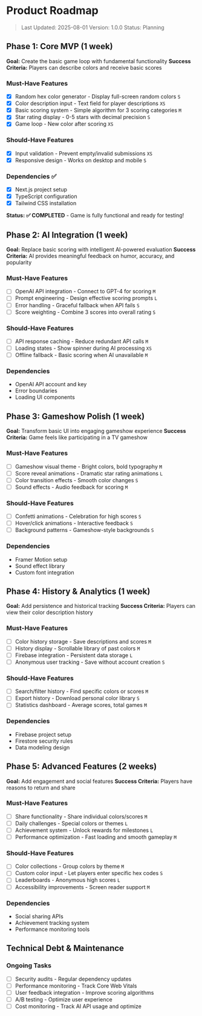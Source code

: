 # Product Roadmap

> Last Updated: 2025-08-01
> Version: 1.0.0
> Status: Planning

## Phase 1: Core MVP (1 week)

**Goal:** Create the basic game loop with fundamental functionality
**Success Criteria:** Players can describe colors and receive basic scores

### Must-Have Features

- [x] Random hex color generator - Display full-screen random colors `S`
- [x] Color description input - Text field for player descriptions `XS`
- [x] Basic scoring system - Simple algorithm for 3 scoring categories `M`
- [x] Star rating display - 0-5 stars with decimal precision `S`
- [x] Game loop - New color after scoring `XS`

### Should-Have Features

- [x] Input validation - Prevent empty/invalid submissions `XS`
- [x] Responsive design - Works on desktop and mobile `S`

### Dependencies ✅

- [x] Next.js project setup
- [x] TypeScript configuration  
- [x] Tailwind CSS installation

**Status: ✅ COMPLETED** - Game is fully functional and ready for testing!

## Phase 2: AI Integration (1 week)

**Goal:** Replace basic scoring with intelligent AI-powered evaluation
**Success Criteria:** AI provides meaningful feedback on humor, accuracy, and popularity

### Must-Have Features

- [ ] OpenAI API integration - Connect to GPT-4 for scoring `M`
- [ ] Prompt engineering - Design effective scoring prompts `L`
- [ ] Error handling - Graceful fallback when API fails `S`
- [ ] Score weighting - Combine 3 scores into overall rating `S`

### Should-Have Features

- [ ] API response caching - Reduce redundant API calls `M`
- [ ] Loading states - Show spinner during AI processing `XS`
- [ ] Offline fallback - Basic scoring when AI unavailable `M`

### Dependencies

- OpenAI API account and key
- Error boundaries
- Loading UI components

## Phase 3: Gameshow Polish (1 week)

**Goal:** Transform basic UI into engaging gameshow experience
**Success Criteria:** Game feels like participating in a TV gameshow

### Must-Have Features

- [ ] Gameshow visual theme - Bright colors, bold typography `M`
- [ ] Score reveal animations - Dramatic star rating animations `L`
- [ ] Color transition effects - Smooth color changes `S`
- [ ] Sound effects - Audio feedback for scoring `M`

### Should-Have Features

- [ ] Confetti animations - Celebration for high scores `S`
- [ ] Hover/click animations - Interactive feedback `S`
- [ ] Background patterns - Gameshow-style backgrounds `S`

### Dependencies

- Framer Motion setup
- Sound effect library
- Custom font integration

## Phase 4: History & Analytics (1 week)

**Goal:** Add persistence and historical tracking
**Success Criteria:** Players can view their color description history

### Must-Have Features

- [ ] Color history storage - Save descriptions and scores `M`
- [ ] History display - Scrollable library of past colors `M`
- [ ] Firebase integration - Persistent data storage `L`
- [ ] Anonymous user tracking - Save without account creation `S`

### Should-Have Features

- [ ] Search/filter history - Find specific colors or scores `M`
- [ ] Export history - Download personal color library `S`
- [ ] Statistics dashboard - Average scores, total games `M`

### Dependencies

- Firebase project setup
- Firestore security rules
- Data modeling design

## Phase 5: Advanced Features (2 weeks)

**Goal:** Add engagement and social features
**Success Criteria:** Players have reasons to return and share

### Must-Have Features

- [ ] Share functionality - Share individual colors/scores `M`
- [ ] Daily challenges - Special colors or themes `L` 
- [ ] Achievement system - Unlock rewards for milestones `L`
- [ ] Performance optimization - Fast loading and smooth gameplay `M`

### Should-Have Features

- [ ] Color collections - Group colors by theme `M`
- [ ] Custom color input - Let players enter specific hex codes `S`
- [ ] Leaderboards - Anonymous high scores `L`
- [ ] Accessibility improvements - Screen reader support `M`

### Dependencies

- Social sharing APIs
- Achievement tracking system
- Performance monitoring tools

## Technical Debt & Maintenance

### Ongoing Tasks

- [ ] Security audits - Regular dependency updates
- [ ] Performance monitoring - Track Core Web Vitals  
- [ ] User feedback integration - Improve scoring algorithms
- [ ] A/B testing - Optimize user experience
- [ ] Cost monitoring - Track AI API usage and optimize